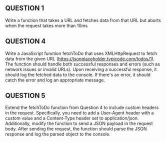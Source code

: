 ## QUESTION 1
Write a function that takes a URL and fetches data from that URL but aborts when the request takes more than 10ms

## QUESTION 4

Write a JavaScript function fetchToDo that uses XMLHttpRequest to fetch data from the given URL (https://jsonplaceholder.typicode.com/todos/1). The function should handle both successful responses and errors (such as network issues or invalid URLs). Upon receiving a successful response, it should log the fetched data to the console. If there's an error, it should catch the error and log an appropriate message.

## QUESTION 5

Extend the fetchToDo function from Question 4 to include custom headers in the request. Specifically, you need to add a User-Agent header with a custom value and a Content-Type header set to application/json. Additionally, modify the function to send a JSON payload in the request body. After sending the request, the function should parse the JSON response and log the parsed object to the console.

